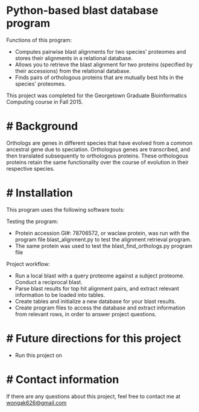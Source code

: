# Python-based blast database program

Functions of this program:
* Computes pairwise blast alignments for two species' proteomes and stores their alignments in a relational database.
* Allows you to retrieve the blast alignment for two proteins (specified by their accessions) from the relational database.
* Finds pairs of orthologous proteins that are mutually best hits in the species' proteomes.

This project was completed for the Georgetown Graduate Bioinformatics Computing course in Fall 2015.

# # Background
Orthologs are genes in different species that have evolved from a common ancestral gene due to speciation. Orthologous genes are transcribed, and then translated subsequently to orthologous proteins. These orthologous proteins retain the same functionality over the course of evolution in their respective species. 

# # Installation
This program uses the following software tools:


Testing the program:
- Protein accession GI#: 78706572, or waclaw protein, was run with the program file blast_alignment.py to test the alignment retrieval program.
- The same protein was used to test the blast_find_orthologs.py program file

Project workflow:
- Run a local blast with a query proteome against a subject proteome. Conduct a reciprocal blast.
- Parse blast results for top hit alignment pairs, and extract relevant information to be loaded into tables.
- Create tables and initialize a new database for your blast results.
- Create program files to access the database and extract information from relevant rows, in order to answer project questions.

# # Future directions for this project
* Run this project on 
# # Contact information
If there are any questions about this project, feel free to contact me at wongak626@gmail.com


